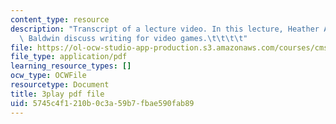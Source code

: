 ```yaml
---
content_type: resource
description: "Transcript of a lecture video. In this lecture, Heather Albano and Laura\
  \ Baldwin discuss writing for video games.\t\t\t\t"
file: https://ol-ocw-studio-app-production.s3.amazonaws.com/courses/cms-611j-creating-video-games-fall-2014/5745c4f1210b0c3a59b7fbae590fab89_5wHMEQkFzvE.pdf
file_type: application/pdf
learning_resource_types: []
ocw_type: OCWFile
resourcetype: Document
title: 3play pdf file
uid: 5745c4f1-210b-0c3a-59b7-fbae590fab89
---
```

